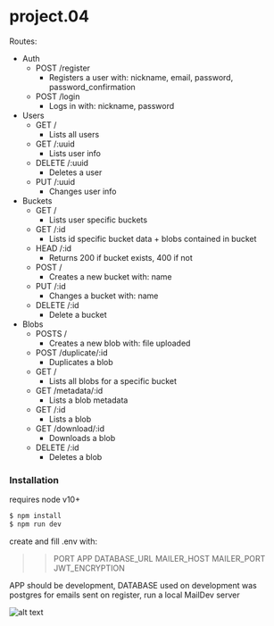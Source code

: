 # project.04

Routes:

- Auth
  - POST /register
    - Registers a user with: nickname, email, password, password_confirmation
  - POST /login
    - Logs in with: nickname, password
- Users
  - GET /
    - Lists all users
  - GET /:uuid
    - Lists user info
  - DELETE /:uuid
    - Deletes a user
  - PUT /:uuid
    - Changes user info
- Buckets
  - GET /
    - Lists user specific buckets
  - GET /:id
    - Lists id specific bucket data + blobs contained in bucket
  - HEAD /:id
    - Returns 200 if bucket exists, 400 if not
  - POST /
    - Creates a new bucket with: name
  - PUT /:id
    - Changes a bucket with: name
  - DELETE /:id
    - Delete a bucket
- Blobs
  - POSTS /
    - Creates a new blob with: file uploaded
  - POST /duplicate/:id
    - Duplicates a blob
  - GET /
    - Lists all blobs for a specific bucket
  - GET /metadata/:id
    - Lists a blob metadata
  - GET /:id
    - Lists a blob
  - GET /download/:id
    - Downloads a blob
  - DELETE /:id
    - Deletes a blob

### Installation

requires node v10+

```sh
$ npm install
$ npm run dev
```

create and fill .env with:

> > PORT
> > APP
> > DATABASE_URL
> > MAILER_HOST
> > MAILER_PORT
> > JWT_ENCRYPTION

APP should be development, DATABASE used on development was postgres
for emails sent on register, run a local MailDev server

![alt text](https://media.giphy.com/media/WiM5K1e9MtEic/giphy.gif)
